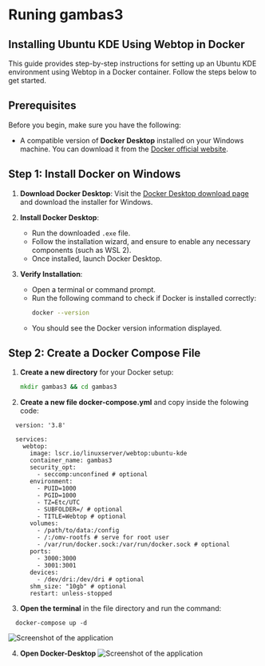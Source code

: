 # Runing gambas3 
## Installing Ubuntu KDE Using Webtop in Docker

This guide provides step-by-step instructions for setting up an Ubuntu KDE environment using Webtop in a Docker container. Follow the steps below to get started.

## Prerequisites

Before you begin, make sure you have the following:

- A compatible version of **Docker Desktop** installed on your Windows machine. You can download it from the [Docker official website](https://www.docker.com/products/docker-desktop).

## Step 1: Install Docker on Windows

1. **Download Docker Desktop**: Visit the [Docker Desktop download page](https://www.docker.com/products/docker-desktop) and download the installer for Windows.

2. **Install Docker Desktop**:
   - Run the downloaded `.exe` file.
   - Follow the installation wizard, and ensure to enable any necessary components (such as WSL 2).
   - Once installed, launch Docker Desktop.

3. **Verify Installation**:
   - Open a terminal or command prompt.
   - Run the following command to check if Docker is installed correctly:
     ```bash
     docker --version
     ```
   - You should see the Docker version information displayed.

## Step 2: Create a Docker Compose File

1. **Create a new directory** for your Docker setup:
   ```cmd
   mkdir gambas3 && cd gambas3
2. **Create a new file docker-compose.yml** and copy inside the folowing code:

  ```
    version: '3.8'

    services:
      webtop:
        image: lscr.io/linuxserver/webtop:ubuntu-kde
        container_name: gambas3
        security_opt:
          - seccomp:unconfined # optional
        environment:
          - PUID=1000
          - PGID=1000
          - TZ=Etc/UTC
          - SUBFOLDER=/ # optional
          - TITLE=Webtop # optional
        volumes:
          - /path/to/data:/config
          - /:/omv-rootfs # serve for root user
          - /var/run/docker.sock:/var/run/docker.sock # optional
        ports:
          - 3000:3000
          - 3001:3001
        devices:
          - /dev/dri:/dev/dri # optional
        shm_size: "10gb" # optional
        restart: unless-stopped
  ```
3. **Open the terminal** in the file directory and run the command:
  ```
    docker-compose up -d
  ```
![Screenshot of the application](images/1.png)

4. **Open Docker-Desktop**
![Screenshot of the application](images/2.png)